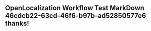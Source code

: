 <properties
ms.topic="hero-topic"
ms.test1="hero-topic"
ms.test2="test"/>

## OpenLocalization Workflow Test MarkDown 46cdcb22-63cd-46f6-b97b-ad52850577e6 thanks!
